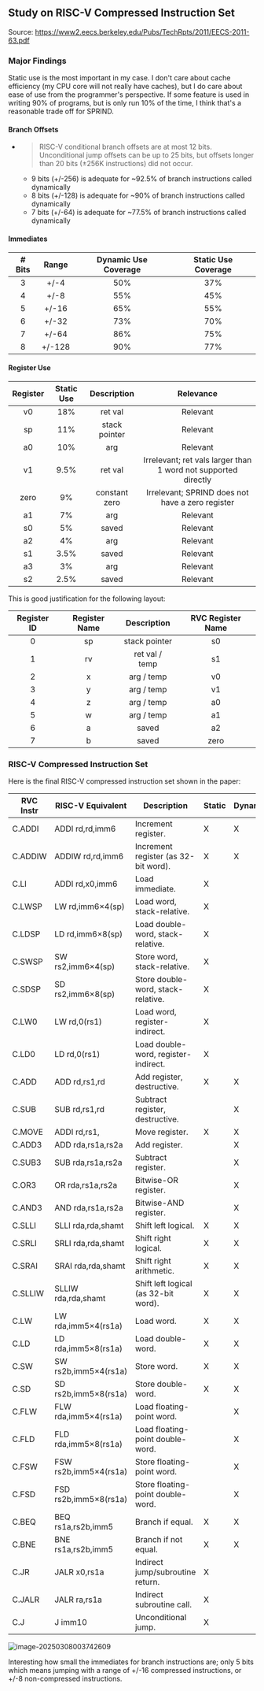 ## Study on RISC-V Compressed Instruction Set

Source: https://www2.eecs.berkeley.edu/Pubs/TechRpts/2011/EECS-2011-63.pdf

### Major Findings

Static use is the most important in my case. I don't care about cache efficiency (my CPU core will not really have caches), but I do care about ease of use from the programmer's perspective. If some feature is used in writing 90% of programs, but is only run 10% of the time, I think that's a reasonable trade off for SPRIND.

#### Branch Offsets

- > RISC-V conditional branch offsets are at most 12 bits. Unconditional jump
  > offsets can be up to 25 bits, but offsets longer than 20 bits (±256K instructions) did not occur.

  - 9 bits (+/-256) is adequate for ~92.5% of branch instructions called dynamically
  - 8 bits (+/-128) is adequate for ~90% of branch instructions called dynamically
  - 7 bits (+/-64) is adequate for ~77.5% of branch instructions called dynamically

#### Immediates

| # Bits | Range  | Dynamic Use Coverage | Static Use Coverage |
| :----: | :----: | :------------------: | :-----------------: |
|   3    |  +/-4  |         50%          |         37%         |
|   4    |  +/-8  |         55%          |         45%         |
|   5    | +/-16  |         65%          |         55%         |
|   6    | +/-32  |         73%          |         70%         |
|   7    | +/-64  |         86%          |         75%         |
|   8    | +/-128 |         90%          |         77%         |

#### Register Use

| Register | Static Use |  Description  |                          Relevance                           |
| :------: | :--------: | :-----------: | :----------------------------------------------------------: |
|    v0    |    18%     |    ret val    |                           Relevant                           |
|    sp    |    11%     | stack pointer |                           Relevant                           |
|    a0    |    10%     |      arg      |                           Relevant                           |
|    v1    |    9.5%    |    ret val    | Irrelevant; ret vals larger than 1 word not supported directly |
|   zero   |     9%     | constant zero |       Irrelevant; SPRIND does not have a zero register       |
|    a1    |     7%     |      arg      |                           Relevant                           |
|    s0    |     5%     |     saved     |                           Relevant                           |
|    a2    |     4%     |      arg      |                           Relevant                           |
|    s1    |    3.5%    |     saved     |                           Relevant                           |
|    a3    |     3%     |      arg      |                           Relevant                           |
|    s2    |    2.5%    |     saved     |                           Relevant                           |

This is good justification for the following layout:

| Register ID | Register Name |  Description   | RVC Register Name |
| :---------: | :-----------: | :------------: | :---------------: |
|      0      |      sp       | stack pointer  |        s0         |
|      1      |      rv       | ret val / temp |        s1         |
|      2      |       x       |   arg / temp   |        v0         |
|      3      |       y       |   arg / temp   |        v1         |
|      4      |       z       |   arg / temp   |        a0         |
|      5      |       w       |   arg / temp   |        a1         |
|      6      |       a       |     saved      |        a2         |
|      7      |       b       |     saved      |       zero        |



### RISC-V Compressed Instruction Set

Here is the final RISC-V compressed instruction set shown in the paper:

| **RVC Instr** | **RISC-V Equivalent** | **Description**                      | **Static** | **Dynamic** |
| ------------- | --------------------- | ------------------------------------ | ---------- | ----------- |
| C.ADDI        | ADDI rd,rd,imm6       | Increment register.                  | X          | X           |
| C.ADDIW       | ADDIW rd,rd,imm6      | Increment register (as 32-bit word). | X          | X           |
| C.LI          | ADDI rd,x0,imm6       | Load immediate.                      | X          |             |
| C.LWSP        | LW rd,imm6×4(sp)      | Load word, stack-relative.           | X          |             |
| C.LDSP        | LD rd,imm6×8(sp)      | Load double-word, stack-relative.    | X          |             |
| C.SWSP        | SW rs2,imm6×4(sp)     | Store word, stack-relative.          | X          |             |
| C.SDSP        | SD rs2,imm6×8(sp)     | Store double-word, stack-relative.   | X          |             |
| C.LW0         | LW rd,0(rs1)          | Load word, register-indirect.        | X          |             |
| C.LD0         | LD rd,0(rs1)          | Load double-word, register-indirect. | X          |             |
| C.ADD         | ADD rd,rs1,rd         | Add register, destructive.           | X          | X           |
| C.SUB         | SUB rd,rs1,rd         | Subtract register, destructive.      |            | X           |
| C.MOVE        | ADDI rd,rs1,          | Move register.                       | X          | X           |
| C.ADD3        | ADD rda,rs1a,rs2a     | Add register.                        |            | X           |
| C.SUB3        | SUB rda,rs1a,rs2a     | Subtract register.                   |            | X           |
| C.OR3         | OR rda,rs1a,rs2a      | Bitwise-OR register.                 |            | X           |
| C.AND3        | AND rda,rs1a,rs2a     | Bitwise-AND register.                |            | X           |
| C.SLLI        | SLLI rda,rda,shamt    | Shift left logical.                  | X          | X           |
| C.SRLI        | SRLI rda,rda,shamt    | Shift right logical.                 | X          | X           |
| C.SRAI        | SRAI rda,rda,shamt    | Shift right arithmetic.              | X          | X           |
| C.SLLIW       | SLLIW rda,rda,shamt   | Shift left logical (as 32-bit word). | X          | X           |
| C.LW          | LW rda,imm5×4(rs1a)   | Load word.                           | X          | X           |
| C.LD          | LD rda,imm5×8(rs1a)   | Load double-word.                    | X          | X           |
| C.SW          | SW rs2b,imm5×4(rs1a)  | Store word.                          | X          | X           |
| C.SD          | SD rs2b,imm5×8(rs1a)  | Store double-word.                   | X          | X           |
| C.FLW         | FLW rda,imm5×4(rs1a)  | Load floating-point word.            |            | X           |
| C.FLD         | FLD rda,imm5×8(rs1a)  | Load floating-point double-word.     |            | X           |
| C.FSW         | FSW rs2b,imm5×4(rs1a) | Store floating-point word.           |            | X           |
| C.FSD         | FSD rs2b,imm5×8(rs1a) | Store floating-point double-word.    |            | X           |
| C.BEQ         | BEQ rs1a,rs2b,imm5    | Branch if equal.                     | X          | X           |
| C.BNE         | BNE rs1a,rs2b,imm5    | Branch if not equal.                 | X          | X           |
| C.JR          | JALR x0,rs1a          | Indirect jump/subroutine return.     | X          |             |
| C.JALR        | JALR ra,rs1a          | Indirect subroutine call.            | X          |             |
| C.J           | J imm10               | Unconditional jump.                  | X          |             |

![image-20250308003742609](C:\Users\gideo\AppData\Roaming\Typora\typora-user-images\image-20250308003742609.png)

Interesting how small the immediates for branch instructions are; only 5 bits which means jumping  with a range of +/-16 compressed instructions, or +/-8 non-compressed instructions.